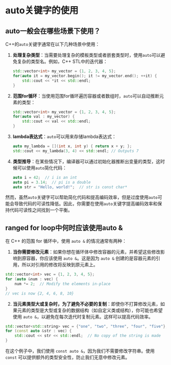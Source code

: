 # auto关键字的使用

## auto一般会在哪些场景下使用？
C++的`auto`关键字通常在以下几种场景中使用：

1. **处理复杂类型**：当需要处理复杂的模板类型或者嵌套类型时，使用`auto`可以避免复杂的类型名。例如，C++ STL中的迭代器：

   ```cpp
   std::vector<int> my_vector = {1, 2, 3, 4, 5};
   for(auto it = my_vector.begin(); it != my_vector.end(); ++it) {
       std::cout << *it << std::endl;
   }
   ```

2. **范围for循环**：当使用范围for循环遍历容器或者数组时，`auto`可以自动推断元素的类型：

   ```cpp
   std::vector<int> my_vector = {1, 2, 3, 4, 5};
   for(auto val : my_vector) {
       std::cout << val << std::endl;
   }
   ```

3. **lambda表达式**：`auto`可以用来存储lambda表达式：

   ```cpp
   auto my_lambda = [](int x, int y) { return x + y; };
   std::cout << my_lambda(3, 4) << std::endl; // Outputs 7
   ```

4. **类型推导**：在某些情况下，编译器可以通过初始化器推断出变量的类型，这时候可以使用`auto`简化代码：

   ```cpp
   auto i = 42;  // i is an int
   auto pi = 3.14;  // pi is a double
   auto str = "Hello, world!";  // str is const char*
   ```

然而，虽然`auto`关键字可以帮助简化代码和提高编码效率，但是过度使用`auto`可能会导致代码的可读性降低。因此，你需要在使用`auto`关键字提高编码效率和保持代码可读性之间找到一个平衡。

## ranged for loop中何时应该使用auto &
在 C++ 的范围 for 循环中，使用 `auto &` 的情况通常有两种：

1. **当你需要修改元素**：如果你想在循环体中修改容器的元素，并希望这些修改影响到原容器，你应该使用 `auto &`。这是因为 `auto &` 创建的是容器元素的引用，所以对引用的修改将反映到原元素上。

```cpp
std::vector<int> vec = {1, 2, 3, 4, 5};
for (auto &num : vec) {
    num *= 2;  // Modify the elements in-place
}
// vec is now {2, 4, 6, 8, 10}
```

2. **当元素类型大或复杂时，为了避免不必要的复制**：即使你不打算修改元素，如果元素的类型是大型或复杂的数据结构（如自定义类或结构），你可能也希望使用 `auto &`，以避免在每次迭代时复制元素。这样可以提高代码效率。

```cpp
std::vector<std::string> vec = {"one", "two", "three", "four", "five"};
for (const auto &str : vec) {
    std::cout << str << std::endl;  // No copy of the string is made
}
```

在这个例子中，我们使用 `const auto &`，因为我们不需要修改字符串。使用 `const` 可以提供额外的类型安全性，防止我们无意中修改元素。